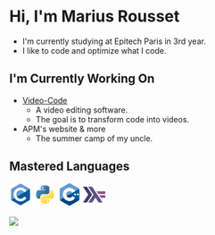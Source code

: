 # Hi, I'm Marius Rousset
- I'm currently studying at Epitech Paris in 3rd year.
- I like to code and optimize what I code.


## I'm Currently Working On
- [Video-Code](https://github.com/anpawo/Video-Code)  
  - A video editing software.  
  - The goal is to transform code into videos.  
- APM's website & more  
  - The summer camp of my uncle.

## Mastered Languages
<code><img src="https://raw.githubusercontent.com/devicons/devicon/master/icons/c/c-original.svg" alt="c" height="40"/></code>
<code><img src="https://raw.githubusercontent.com/devicons/devicon/master/icons/python/python-original.svg" alt="c" height="40"/></code>
<code><img src="https://raw.githubusercontent.com/devicons/devicon/master/icons/cplusplus/cplusplus-original.svg" alt="c" height="40"/></code>
<code><img src="https://raw.githubusercontent.com/devicons/devicon/master/icons/haskell/haskell-original.svg" alt="c" height="40"/></code>
<br>
<br>
<img src="https://github-readme-stats.vercel.app/api/top-langs?username=anpawo&show_icons=true&locale=en&layout=compact&hide=html" />
